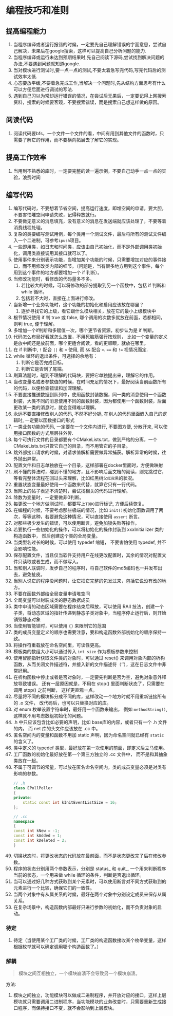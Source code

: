 # 编程技巧和准则
## 提高编程能力
1. 当程序编译或者运行报错的时候，一定要先自己理解错误的字面意思，尝试自己解决，未果后在google搜索，这样可以提高自己分析问题的能力.
2. 当程序编译或运行未达到预期结果时,先自己阅读下源码,尝试找到解决问题的办法,不要遇到问题就知道google.
3. 当对模块进行测试时,要一点一点的测试,不要太着急写完代码,写完代码后的测试效率太低.
4. 心态要放平缓,不要着急完成工作,当解决一个问题时,先从结构方面思考有什么可以方便后面进行调试的写法.
5. 遇到自己习以为常却运行错误的情况，在尝试后无果后，一定要记得上网搜索资料，搜索的时候要客观，不要搜索错误，而是搜索自己想这样做的原因。

## 阅读代码
1. 阅读代码要bfs，一个文件一个文件的看，中间有用到其他文件的函数时，只需要了解它的作用，而不要横向拓展去了解它的实现。

## 提高工作效率
1. 当用到不熟悉的库时，一定要完整的读一遍示例，不要自己动手一点一点的实验，浪费时间

## 编写代码
1. 编写代码时，不要想着节省空间，提高运行速度，即堆空间的申请，要大胆， 不要害怕堆空间申请失败，记得释放就行。
2. 不要做无意义的消息填充，没有意义的消息在发送端就应该处理了，不要等着消费线程处理。
3. 复杂的类要编写测试用例，每个类用一个测试文件，最后将所有的测试文件编入一个二进制，可参考`ipush`项目。
4. 一些即用类，如日志和时间类，应该由自己初始化，而不是外部调用类初始化，调用类直接调用其接口就可以了。
5. 使用事件来分别表示功能，当增加某个功能的时候，只需要增加对应的事件接口，而不用修改类内部的细节。（问题是，当有很多地方用到这个事件，每个用到这个事件的地方都要增加一个 if 判断）。
6. 当修改功能时，看修改的代码量多不多。
   1. 若比较大的时候，可以将修改的部分提取到另一个函数中，包括 if 判断和 while 循环。
   2. 包括若不大时，直接在上面进行修改。
7. 当新增一个业务功能时，这个功能的初始化和启用应该放在哪里？
   1. 逐步寻找它的上级，看它跟什么模块相关，放在它的最小上级模块中
8. 根节情况使用 if 判 true 或 false, 哪个调用的次数多就放在前面，若都相同，则判 true, 便于理解。
9. 多增加一个if判断和多赋值一次，哪个更节省资源，初步认为是 if 判断。
10. 代码怎么布局好看就怎么放置，不用死脑筋强行按规则， 比如一个变量的定义是放中间还是放前面，哪个更适合阅读，看的更顺眼，就放在哪里。
11. 在 if 判断中, `!` 配合 `||` 和 `<` 使用, 而 `&&` 配合 `>`. `==` 和 `!=` 视情况而定.
12. while 循环的退出条件，可选择的余地有：
    1. 判断它是否完成目标。 
    2. 判断它是否到了尾端。
13. 刷算法题时，碰到不理解的代码块，要把它单独提出来，理解它的作用。
14. 当改变量名或者参数值的时候，在时间充足的情况下，最好阅读当前函数所有的代码，以便检查错误和加深理解。
15. 不要直接推送数据到队列中，使用函数封装数据，同一类的消息使用一个函数封装，大类不同的消息使用不同的函数封装，因为都使用一个函数封装，后面更改某一类的消息时，就会变得难以理解。
16. 永远不要直接修改别人的代码, 不然不好分锅, 在别人的代码里面嵌入自己的逻辑时, 一定要以函数接口的形式
17. 一类业务功能的代码, 一定要在一个文件内进行, 不要图方便, 分散开来, 可以使用接口函数的方式层层往外传. 
18. 每个可执行文件的目录都要有个CMakeLists.txt，做到严格的分离，一个CMakeLists.txt只管它自己的目录，而不用管它的子目录。
19. 跳外部接口请求的时候，对请求值解析需要做异常捕获。解析异常的时候，往外抛出异常。
20. 配置文件和日志单独放在一个目录，这样部署在docker里面时，方便做映射
21. 刷不懂的算法时，碰到不懂的地方，且不影响后面文档的阅读，则先跳过它，等看完整体流程在回过头来理解，比如红黑树`父红叔黑`的状况。
22. 重置状态变量最好使用一个函数来代替，就算它只有一行代码。
23. 当网上的帖子表述不清楚时，尝试找相关的代码进行理解。
24. 除数为变量时，一定要做非0判断。
25. 每更改一个地方做测试时，都要写上`TODO`进行标记, 方便后续恢复。 
26. 在编程的时候，不要考虑那些极端的情况，比如 `init()`初始化函数调用了两次，等等这种，若要避免这种情况，可以直接使用 `assert` 断言。
27. 对那些极少发生的错误，可以使用断言，避免加锁失败等操作。
28. 若要执行一些初始化的操作，可以将初始化的操作封装到 xxxInitializer 类的构造函数中， 然后创建这个类的全局变量。
29. 当类型名过长的时候，可以使用 typedef 缩短， 不要害怕使用 typedef, 并不会影响性能。 
30. 保存配置文件，当且仅当软件支持用户在线更改配置时，其余的情况对配置文件只读取或者生成，而不做写入。
31. 当和别人联调时，发步自己的程序时，将自己软件的md5编码也一并发布出去，避免扯皮。
32. 当别人说它的程序没问题时，让它把它完整的包发过来，包括它说没有改的地方。
33. 不要在函数外部给全局变量申请堆空间
34. 全局变量可以封装成类的静态数据成员
35. 类中申请的动态区域需要在程序结束后释放，可以使用 RAII 技法，创建一个子类，将动态区域的指针传递到静态子类对象中，当程序停止运行后，则开始销毁静态对象
36. 当使用智能锁时，可以使用 `{}` 来限制它的范围
37. 类的成员变量定义的顺序也需要注意，要和构造函数外部初始化的顺序保持一致。
38. 将操作符重载放在命名空间里，可读性更高。
39. 模板类的数组大小可以通过传入 `int size` 作为模板参数来控制
40. 使用智能指针获取文件类的对象时，可以通过 reset() 来调用对象内部的析构函数，从而关闭文件描述符，并接入新的文件描述符（‘’），这在日志文件中非常好用。 
41. 在析构函数中停止或者是否对象时，一定要先判断是否为空，避免对象意外释放导致错误。 还有一层原因就是，不用在 stop() 里面判断状态了，只需要在调用 stop() 之前判断， 这样更直观一点。
42. 尽量将不同的模块拆分成不同的库，这样改动一个地方时就不用重新链接所有的 .o 文件， 改代码后，也可以只替换对应的库。
43. 对 enum 枚举设置字符串时，最好用一个函数来输出， 例如 `methodString()`, 这样就不用考虑数组初始化的问题。
44. .h 中只应该包含比如必要的声明，比如 base库的内容，或者只有一个 .h 文件的内， 而 net 库的头文件应该放在 .cc 中。
45. 匿名空间内的变量和函数不用加 static 声明，因为命名空间就已经有 `static` 的含义了。
46. 类中定义的 typedef 类型，最好放在第一次使用的前面，即定义后立马使用。
47. 工厂函数的初始化最好放在第一个第三方独立的 .cc 文件中， 而不是和其抽象类放在一起。
48. 不属于可调节的常量，可以放在匿名命名空间内，类的成员变量必须是对类有影响的参数。
    ```c++
    // .h
    class EPollPoller
    {
    private:
        static const int kInitEventListSize = 16;  
    };

    // .cc
    namespace
    {
    const int kNew = -1;
    const int kAdded = 1;
    const int kDeleted = 2;
    }
    ```
49. 切换状态时，将更改状态的代码放在最前面，而不是状态更改完了后在修改参数。
50. 程序的状态分别用两个参数表示，分别是 status_ 和 quit_, 一个用来判断程序当前的状态，一个用来做 while 循环的条件，判断是否退出循环。
51. 当可以通过好几种方式获取到某个元素时，可以使用断言对不同方式获取到的元素进行一个比较，确保它们的一致性。
52. 当两个对象中有从属关系的时候，最好在两个对象中分别设定成员来保存从属关系。
53. 在复杂场景中，构造函数内部最好只进行参数的初始化，而不负责对象的启动。

### 待定
1. 待定（当使用某个工厂类的时候，工厂类的构造函数接收某个枚举变量，这样根据枚举就可以确定调用哪个构造函数了。）

### 解耦

> 模块之间互相独立，一个模块崩溃不会导致另一个模块崩溃。

方法: 
1. 模块之间独立，功能模块可以做成二进制程序，并开放对应的接口，这样上层模块就只需要调用二进制程序，当功能模块的业务改变时，只需要重新生成接口程序，而保持接口不变，就不会影响到上层模块。